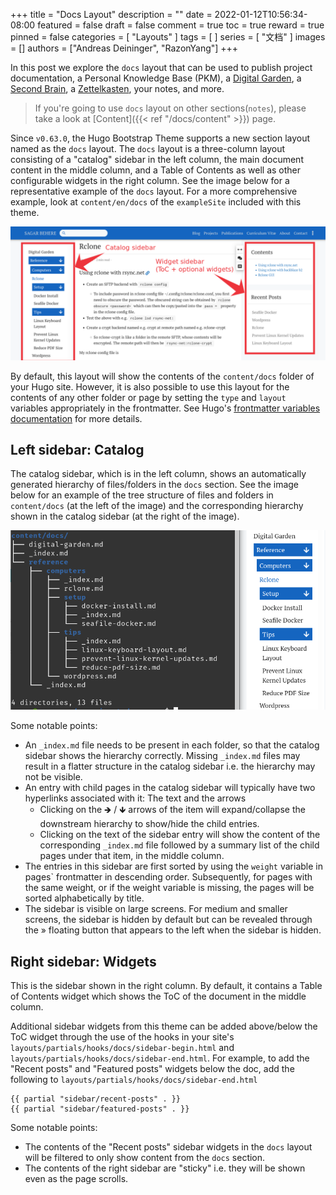 +++
title = "Docs Layout"
description = ""
date = 2022-01-12T10:56:34-08:00
featured = false
draft = false
comment = true
toc = true
reward = true
pinned = false
categories = [
  "Layouts"
]
tags = [
]
series = [
  "文档"
]
images = []
authors = ["Andreas Deininger", "RazonYang"]
+++

In this post we explore the `docs` layout that can be used to publish project documentation, a Personal Knowledge Base (PKM), a [Digital Garden](https://maggieappleton.com/garden-history), a [Second Brain](https://fortelabs.co/blog/basboverview/), a [Zettelkasten](https://zenkit.com/en/blog/a-beginners-guide-to-the-zettelkasten-method/), your notes, and more.

<!--more-->

> If you're going to use `docs` layout on other sections(`notes`), please take a look at [Content]({{< ref "/docs/content" >}}) page.

Since `v0.63.0`, the Hugo Bootstrap Theme supports a new section layout named as the `docs` layout. The `docs` layout is a three-column layout consisting of a "catalog" sidebar in the left column, the main document content in the middle column, and a Table of Contents as well as other configurable widgets in the right column. See the image below for a representative example of the `docs` layout. For a more comprehensive example, look at `content/en/docs` of the `exampleSite` included with this theme.

![Docs 3 column layout](docs-3col-rs.png)

By default, this layout will show the contents of the `content/docs` folder of your Hugo site. However, it is also possible to use this layout for the contents of any other folder or page by setting the `type` and `layout` variables appropriately in the frontmatter. See Hugo's [frontmatter variables documentation](https://gohugo.io/content-management/front-matter/#front-matter-variables) for more details.

## Left sidebar: Catalog

The catalog sidebar, which is in the left column, shows an automatically generated hierarchy of files/folders in the `docs` section. See the image below for an example of the tree structure of files and folders in `content/docs` (at the left of the image) and the corresponding hierarchy shown in the catalog sidebar (at the right of the image).

![Docs catalog hierarchy](doc-catalog-hierarchy.png)

Some notable points:

- An `_index.md` file needs to be present in each folder, so that the catalog sidebar shows the hierarchy correctly. Missing `_index.md` files may result in a flatter structure in the catalog sidebar i.e. the hierarchy may not be visible.
- An entry with child pages in the catalog sidebar will typically have two hyperlinks associated with it: The text and the arrows
	- Clicking on the 🡺 / 🡻 arrows of the item will expand/collapse the downstream hierarchy to show/hide the child entries.
	- Clicking on the text of the sidebar entry will show the content of the corresponding `_index.md` file followed by a summary list of the child pages under that item, in the middle column.
- The entries in this sidebar are first sorted by using the `weight` variable in pages` frontmatter in descending order. Subsequently, for pages with the same weight, or if the weight variable is missing, the pages will be sorted alphabetically by title.
- The sidebar is visible on large screens. For medium and smaller screens, the sidebar is hidden by default but can be revealed through the » floating button that appears to the left when the sidebar is hidden.

## Right sidebar: Widgets

This is the sidebar shown in the right column. By default, it contains a Table of Contents widget which shows the ToC of the document in the middle column. 

Additional sidebar widgets from this theme can be added above/below the ToC widget through the use of the hooks in your site's `layouts/partials/hooks/docs/sidebar-begin.html` and `layouts/partials/hooks/docs/sidebar-end.html`. For example, to add the "Recent posts" and "Featured posts" widgets below the doc, add the following to `layouts/partials/hooks/docs/sidebar-end.html`

```
{{ partial "sidebar/recent-posts" . }}
{{ partial "sidebar/featured-posts" . }}
```

Some notable points:

- The contents of the "Recent posts" sidebar widgets in the `docs` layout will be filtered to only show content from the `docs` section.
- The contents of the right sidebar are "sticky" i.e. they will be shown even as the page scrolls.
